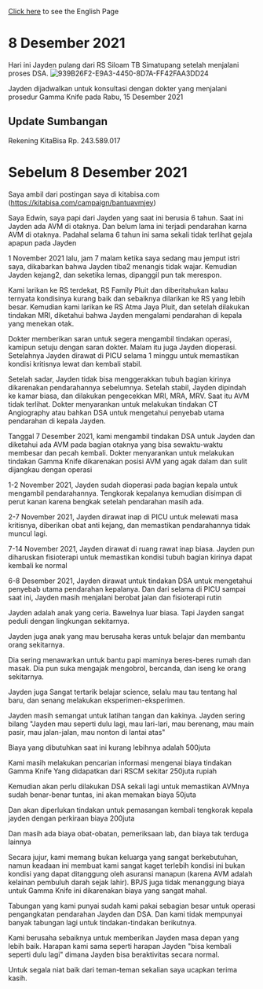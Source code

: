 [Click here](https://edwinyoyada.github.io/jay-avm-update-en) to see the English Page

# 8 Desember 2021
Hari ini Jayden pulang dari RS Siloam TB Simatupang setelah menjalani proses DSA.
![939B26F2-E9A3-4450-8D7A-FF42FAA3DD24](https://user-images.githubusercontent.com/5466522/145242676-f06092ea-7fcf-4fda-9e62-5e7fc9f6751c.JPG)

Jayden dijadwalkan untuk konsultasi dengan dokter yang menjalani prosedur Gamma Knife pada Rabu, 15 Desember 2021

## Update Sumbangan
Rekening KitaBisa Rp. 243.589.017


# Sebelum 8 Desember 2021
Saya ambil dari postingan saya di kitabisa.com (https://kitabisa.com/campaign/bantuavmjey)

Saya Edwin, saya papi dari Jayden yang saat ini berusia 6 tahun. Saat ini Jayden ada AVM di otaknya. Dan belum lama ini terjadi pendarahan karna AVM di otaknya. Padahal selama 6 tahun ini sama sekali tidak terlihat gejala apapun pada Jayden


1 November 2021 lalu, jam 7 malam ketika saya sedang mau jemput istri saya, dikabarkan bahwa Jayden tiba2 menangis tidak wajar. Kemudian Jayden kejang2, dan seketika lemas, dipanggil pun tak merespon. 

Kami larikan ke RS terdekat, RS Family Pluit dan diberitahukan kalau ternyata kondisinya kurang baik dan sebaiknya dilarikan ke RS yang lebih besar. Kemudian kami larikan ke RS Atma Jaya Pluit, dan setelah dilakukan tindakan MRI, diketahui bahwa Jayden mengalami pendarahan di kepala yang menekan otak. 

Dokter memberikan saran untuk segera mengambil tindakan operasi, kamipun setuju dengan saran dokter. Malam itu juga Jayden dioperasi. Setelahnya Jayden dirawat di PICU selama 1 minggu untuk memastikan kondisi kritisnya lewat dan kembali stabil. 

Setelah sadar, Jayden tidak bisa menggerakkan tubuh bagian kirinya dikarenakan pendarahannya sebelumnya. Setelah stabil, Jayden dipindah ke kamar biasa, dan dilakukan pengecekkan MRI, MRA, MRV. Saat itu AVM tidak terlihat. Dokter menyarankan untuk melakukan tindakan CT Angiography atau bahkan DSA untuk mengetahui penyebab utama pendarahan di kepala Jayden. 


Tanggal 7 Desember 2021, kami mengambil tindakan DSA untuk Jayden dan diketahui ada AVM pada bagian otaknya yang bisa sewaktu-waktu membesar dan pecah kembali. Dokter menyarankan untuk melakukan tindakan Gamma Knife dikarenakan posisi AVM yang agak dalam dan sulit dijangkau dengan operasi

1-2 November 2021, Jayden sudah dioperasi pada bagian kepala untuk mengambil pendarahannya. Tengkorak kepalanya kemudian disimpan di perut kanan karena bengkak setelah pendarahan masih ada. 

2-7 November 2021, Jayden dirawat inap di PICU untuk melewati masa kritisnya, diberikan obat anti kejang, dan memastikan pendarahannya tidak muncul lagi. 

7-14 November 2021, Jayden dirawat di ruang rawat inap biasa. Jayden pun diharuskan fisioterapi untuk memastikan kondisi tubuh bagian kirinya dapat kembali ke normal

6-8 Desember 2021, Jayden dirawat untuk tindakan DSA untuk mengetahui penyebab utama pendarahan kepalanya. Dan dari selama di PICU sampai saat ini, Jayden masih menjalani berobat jalan dan fisioterapi rutin

Jayden adalah anak yang ceria. Bawelnya luar biasa. Tapi Jayden sangat peduli dengan lingkungan sekitarnya. 

Jayden juga anak yang mau berusaha keras untuk belajar dan membantu orang sekitarnya. 

Dia sering menawarkan untuk bantu papi maminya beres-beres rumah dan masak. Dia pun suka mengajak mengobrol, bercanda, dan iseng ke orang sekitarnya.


Jayden juga Sangat tertarik belajar science, selalu mau tau tentang hal baru, dan senang melakukan eksperimen-eksperimen.


Jayden masih semangat untuk latihan tangan dan kakinya. Jayden sering bilang "Jayden mau seperti dulu lagi, mau lari-lari, mau berenang, mau main pasir, mau jalan-jalan, mau nonton di lantai atas"


Biaya yang dibutuhkan saat ini kurang lebihnya adalah 500juta 

Kami masih melakukan pencarian informasi mengenai biaya tindakan Gamma Knife Yang didapatkan dari RSCM sekitar 250juta rupiah

Kemudian akan perlu dilakukan DSA sekali lagi untuk memastikan AVMnya sudah benar-benar tuntas, ini akan memakan biaya 50juta 

Dan akan diperlukan tindakan untuk pemasangan kembali tengkorak kepala jayden dengan perkiraan biaya 200juta 

Dan masih ada biaya obat-obatan, pemeriksaan lab, dan biaya tak terduga lainnya

Secara jujur, kami memang bukan keluarga yang sangat berkebutuhan, namun keadaan ini membuat kami sangat kaget terlebih kondisi ini bukan kondisi yang dapat ditanggung oleh asuransi manapun (karena AVM adalah kelainan pembuluh darah sejak lahir). BPJS juga tidak menanggung biaya untuk Gamma Knife ini dikarenakan biaya yang sangat mahal.

Tabungan yang kami punyai sudah kami pakai sebagian besar untuk operasi pengangkatan pendarahan Jayden dan DSA. Dan kami tidak mempunyai banyak tabungan lagi untuk tindakan-tindakan berikutnya.

Kami berusaha sebaiknya untuk memberikan Jayden masa depan yang lebih baik. Harapan kami sama seperti harapan Jayden "bisa kembali seperti dulu lagi" dimana Jayden bisa beraktivitas secara normal.


Untuk segala niat baik dari teman-teman sekalian saya ucapkan terima kasih.
